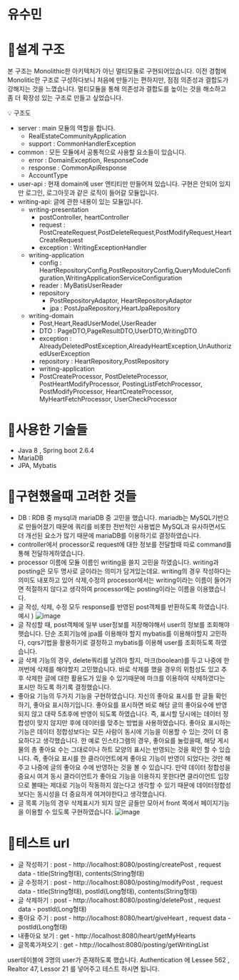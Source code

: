 # 유수민

# 📌설계 구조 
본 구조는  Monolithic한 아키텍처가 아닌 멀티모듈로 구현되어있습니다. 
이전 경험에 Monolitic한 구조로 구성하다보니 처음에 만들기는 편하지만, 점점 의존성과 결합도가 강해지는 것을 느꼈습니다. 멀티모듈을 통해 의존성과 결합도를 높이는 것을 해소하고 좀 더 확장성 있는 구조로 만들고 싶었습니다.

<aside>
💡 구조도
  
- server : main 모듈의 역할을 합니다.
  - RealEstateCommunityApplication
  - support : CommonHandlerException
- common : 모든 모듈에서 공통적으로 사용할 요소들이 있습니다.
  - error : DomainException, ResponseCode
  - response : CommonApiResponse
  - AccountType
- user-api : 현재 domain에 user 엔티티만 만들어져 있습니다. 구현은 안되어 있지만 로그인, 로그아웃과 같은 로직이 들어갈 모듈입니다.
- writing-api: 글에 관한 내용이 있는 모듈입니다.
  - writing-presentation
    - postController, heartController
    - request : PostCreateRequest,PostDeleteRequest,PostModifyRequest,HeartCreateRequest
    - exception : WritingExceptionHandler
  - writing-application
    - config : HeartRepositoryConfig,PostRepositoryConfig,QueryModuleConfiguration,WritingApplicationServiceConfiguration
    - reader : MyBatisUserReader
    - repository
      - PostRepositoryAdaptor, HeartRepositoryAdaptor
      - jpa : PostJpaRepository,HeartJpaRepository
  - writing-domain
    - Post,Heart,ReadUserModel,UserReader
    - DTO : PageDTO,PageResultDTO,UserDTO,WritingDTO
    - exception : AlreadyDeletedPostException,AlreadyHeartException,UnAuthorizedUserException
    - repository : HeartRepository,PostRepository
    - writing-application
    - PostCreateProcessor, PostDeleteProcessor, PostHeartModifyProcessor, PostingListFetchProcessor, PostModifyProcessor, HeartCreateProcessor, MyHeartFetchProcessor, UserCheckProcessor
 </aside>
 
# 📌사용한 기술들
* Java 8 , Spring boot 2.6.4
* MariaDB
* JPA, Mybatis

# 📌구현했을때 고려한 것들
 * DB : RDB 중 mysql과 mariaDB 중 고민을 했습니다. mariadb는 MySQL기반으로 만들어졌기 때문에 쿼리를 비롯한 전반적인 사용법은 MySQL과 유사하면서도 더 개선된 요소가 많기 때문에 mariaDB를 이용하기로 결정하였습니다.
 * controller에서 processor로 request에 대한 정보를 전달할때 따로 command를 통해 전달하게하였습니다. 
 * processor 이름에 모듈 이름인 writing을 쓸지 고민을 하였습니다. writing과 posting은 모두 명사로 글이라는 의미가 담겨있는데요. writing의 경우 작성하다는 의미도 내포하고 있어 삭제,수정의 processor에서는 writing이라는 이름이 들어가면 적절하지 않다고 생각하여 processor에는 posting이라는 이름을 이용했습니다. 
* 글 작성, 삭제, 수정 모두 response를 반영된 post객체를 반환하도록 하였습니다. 
예시 )
![image](https://user-images.githubusercontent.com/68679529/216613121-a850db9d-3e64-4b4e-9aa3-d8e69c64dacb.png)
* 글 작성할 때, post객체에 일부 user정보를 저장해야해서 user의 정보를 조회해야햇습니다. 단순 조회기능에 jpa를 이용해야 할지 mybatis를 이용해야할지 고민하다, cqrs기법을 활용하기로 결정하고 mybatis를 이용해 user를 조회하도록 하였습니다.
* 글 삭제 기능의 경우, delete쿼리를 날려야 할지, 마크(boolean)를 두고 나중에 한꺼번에 삭제를 해야할지 고민했습니다. 바로 삭제를 했을 경우의 위험성도 있고 추후 삭제한 글에 대한 활용도가 있을 수 있기때문에 마크를 이용하여 삭제하였다는 표시만 하도록 하기록 결정했습니다. 
* 좋아요 기능의 두가지 기능을 구현하였습니다. 자신의 좋아요 표시를 한 글들 확인하기, 좋아요 표시하기입니다. 좋아요를 표시하면 바로 해당 글의 좋아요수에 반영되지 않고 대략 5초후에 반영이 되도록 하였습니다. 즉, 표시할 당시에는 데이터 정합성이 맞지 않지만 후에 데이터를 맞추는 방법을 사용하였습니다. 좋아요 표시하는 기능은 데이터 정합성보다는 모든 사람이 동시에 기능을 이용할 수 있는 것이 더 중요하다고 생각했습니다. 한 예로 인스타그램의 경우, 좋아요를 눌렀을때, 해당 게시물의 총 좋아요 수는 그대로이나 하트 모양의 표시는 반영되는 것을 확인 할 수 있습니다. 즉, 좋아요 표시를 한 클라이언트에게 좋아요 기능이 반영이 되었다는 것만 해주고 나중에 글의 좋아요 수에 반영하는 것을 볼 수 있습니다. 만약 데이터 정합성을 중요시 여겨 동시 클라이언트가 좋아요 기능을 이용하지 못한다면 클라이언트 입장으로 볼때는 제대로 기능이 작동하지 않는다고 생각할 수 있기 때문에 데이터정합성보다는 동시성을 더 중요하게 여겨야한다고 생각했습니다. 
*  글 목록 기능의 경우 삭제표시가 되지 않은 글들만 모아서 front 쪽에서 페이지기능을 이용할 수 있도록 구현하였습니다. 
![image](https://user-images.githubusercontent.com/68679529/216620545-e84192a0-e9b7-4d70-8ce6-ff2fe5e049f9.png)

# 📌테스트 url
* 글 작성하기 : post - http://localhost:8080/posting/createPost , request data - title(String형태), contents(String형태)
* 글 수정하기 : post - http://localhost:8080/posting/modifyPost , request data - title(String형태), postId(Long형태), contents(String형태)
* 글 삭제하기 : post - http://localhost:8080/posting/deletePost , request data - postId(Long형태)
* 좋아요 주기 : post - http://localhost:8080/heart/giveHeart , request data - postId(Long형태)
* 내좋아요 보기 : get - http://localhost:8080/heart/getMyHearts
* 글목록가져오기 : get - http://localhost:8080/posting/getWritingList

user테이블에 3명의 user가 존재하도록 했습니다. Authentication 에 Lessee 562 , Realtor 47, Lessor 21 를 넣어주고 테스트 하시면 됩니다.
